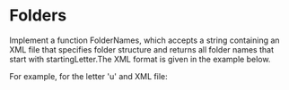 # Folders
Implement a function FolderNames, which accepts a string containing an XML file that specifies folder structure and returns all folder names that start with startingLetter.The XML format is given in the example below.

For example, for the letter 'u' and XML file:

<?xml version="1.0" encoding="UTF-8"?>
<folder name="c">
    <folder name="program files">
        <folder name="uninstall information" />
    </folder>
    <folder name="users" />
</folder> 



